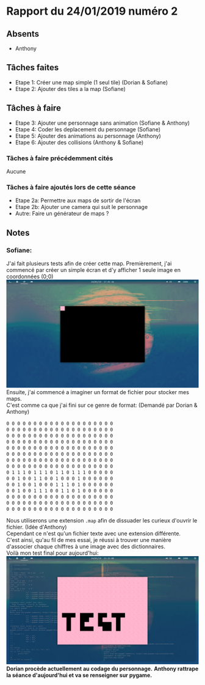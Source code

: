 # Rapport du 24/01/2019 numéro 2
## Absents
- Anthony
## Tâches faites
- Etape 1: Créer une map simple (1 seul tile) (Dorian & Sofiane)
- Etape 2: Ajouter des tiles a la map (Sofiane)
## Tâches à faire
- Etape 3: Ajouter une personnage sans animation (Sofiane & Anthony)
- Etape 4: Coder les deplacement du personnage (Sofiane)
- Etape 5: Ajouter des animations au personnage (Anthony)
- Etape 6: Ajouter des collisions (Anthony & Sofiane)
### Tâches à faire précédemment cités
Aucune
### Tâches à faire ajoutés lors de cette séance
- Etape 2a: Permettre aux maps de sortir de l'écran
- Etape 2b: Ajouter une camera qui suit le personnage
- Autre: Faire un générateur de maps ?
## Notes
### Sofiane:
J'ai fait plusieurs tests afin de créer cette map.
Premièrement, j'ai commencé par créer un simple écran et d'y afficher 1 seule image en coordonnées (0;0)  
![Image1](https://github.com/ProjetIsn2019/Rapports/blob/master/images/1548348096_1741_24.01.2019_1366x768.png?raw=true "Mon premier essai")
Ensuite, j'ai commencé a imaginer un format de fichier pour stocker mes maps.  
C'est comme ca que j'ai fini sur ce genre de format: (Demandé par Dorian & Anthony)
```
0 0 0 0 0 0 0 0 0 0 0 0 0 0 0 0 0 0 0 0
0 0 0 0 0 0 0 0 0 0 0 0 0 0 0 0 0 0 0 0
0 0 0 0 0 0 0 0 0 0 0 0 0 0 0 0 0 0 0 0
0 0 0 0 0 0 0 0 0 0 0 0 0 0 0 0 0 0 0 0
0 0 0 0 0 0 0 0 0 0 0 0 0 0 0 0 0 0 0 0
0 0 0 0 0 0 0 0 0 0 0 0 0 0 0 0 0 0 0 0
0 0 0 0 0 0 0 0 0 0 0 0 0 0 0 0 0 0 0 0
0 0 0 0 0 0 0 0 0 0 0 0 0 0 0 0 0 0 0 0
0 1 1 1 0 1 1 1 0 1 1 0 1 1 1 0 0 0 0 0
0 0 1 0 0 1 1 0 0 1 0 0 0 1 0 0 0 0 0 0
0 0 1 0 0 1 0 0 0 1 1 1 0 1 0 0 0 0 0 0
0 0 1 0 0 1 1 1 0 0 1 1 0 1 0 0 0 0 0 0
0 0 0 0 0 0 0 0 0 0 0 0 0 0 0 0 0 0 0 0
0 0 0 0 0 0 0 0 0 0 0 0 0 0 0 0 0 0 0 0
0 0 0 0 0 0 0 0 0 0 0 0 0 0 0 0 0 0 0 0
```
Nous utiliserons une extension `.map` afin de dissuader les curieux d'ouvrir le fichier. (Idée d'Anthony)    
Cependant ce n'est qu'un fichier texte avec une extension différente.  
C'est ainsi, qu'au fil de mes essai, je réussi à trouver une manière d'associer chaque chiffres à une image avec des dictionnaires.  
Voilà mon test final pour aujourd'hui:
![Image2](https://github.com/ProjetIsn2019/Rapports/blob/master/images/1548368109_2315_24.01.2019_1366x768.png?raw=true "Dernier test")
**Dorian procède actuellement au codage du personnage.**
**Anthony rattrape la séance d'aujourd'hui et va se renseigner sur pygame.**
